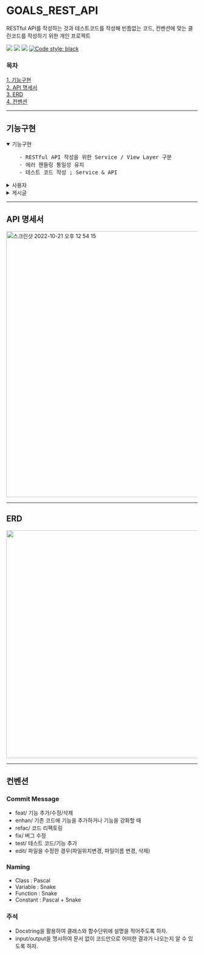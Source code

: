 # GOALS_REST_API

RESTful API를 작성하는 것과 테스트코드를 작성해 빈틈없는 코드, 컨벤션에 맞는 클린코드를 작성하기 위한 개인 프로젝트

<img src="https://img.shields.io/badge/Python-3.9.10-3776AB?style=flat-square&logo=Python&logoColor=white"/> <img src="https://img.shields.io/badge/Django-092E20?style=flat-square&logo=Django&logoColor=white"/> <img src="https://img.shields.io/badge/Django REST framework-092E20?style=flat-square&logo=Django REST framework&logoColor=white"/> 
[![Code style: black](https://img.shields.io/badge/code%20style-black-000000.svg)](https://github.com/psf/black)

### 목차
[1. 기능구현](#기능구현) <br>
[2. API 명세서](#api-명세서) <br>
[3. ERD](#erd) <br>
[4. 컨벤션](#컨벤션) <br>

---

## 기능구현

<details open>
<summary>
기능구현
</summary>
<pre>
    - RESTful API 작성을 위한 Service / View Layer 구분
    - 에러 핸들링 통일성 유지
    - 테스트 코드 작성 ; Service & API 
</pre></details>

<details>
<summary>
사용자
</summary>
<pre>
    - 회원가입, 로그인 시 사용 = Email
    - simple JWT로 로그인 기능 구현
</pre></details>

<details>
<summary>게시글</summary>
<pre>

<details><summary> 목록 조회</summary>
    - 권한 : 모든 사용자
    - params를 통한 매개변수를 받아와서 기능 구현
    - 정렬
        - default : 작성일 + 내림차순
        - [작성일 / 좋아요 수 / 조회수] 중 1개 선택
        - 오름차순, 내림차순
    - 검색
        - 검색어가 제목이나 내용에 포함된 게시글
    - 필터링
        - 해당 키워드의 해시태그를 포함한 게시글
            - 예시 1) ?tags=서울 >> “서울" 해시태그를 포함한 게시글
            - 예시 2) ?tags=서울,맛집 >> “서울" 과 “맛집” 해시태그를 포함한 게시글
            - [ex. “서울” 검색 시 > #서울(검색됨) / #서울맛집 (검색안됨)  / #서울,#맛집(검색됨)]
            - [ex. “서울,맛집” 검색 시 > #서울(검색안됨) / #서울맛집 (검색안됨)  / #서울,#맛집(검색됨)] 
    - 페이징
        - default : 1 페이지 당 10개의 게시글 수
        - params에 원하는 게시글 사이즈를 입력하여 사이즈 조정이 가능
</details>

<details><summary> 게시글 상세 조회</summary>
    - 권한 : 로그인이 된 사용자
    - 상세보기를 할 때마다 조회수 + 1
</details>

<details><summary> 작성</summary>
    - 권한 : 로그인이 된 작성자
    - 입력값 : 제목, 내용, 해시태그
    - 해시태그는 '#'로 시작되고 ','로 구분되는 텍스트가 입력됨
        - 예시 { “tags”: “#맛집,#서울,#브런치 카페,#주말” }
</details>

<details><summary> 수정</summary>
    - 권한 : 로그인이 된 작성자
    - 수정값 : 제목, 내용, 해시태그
    - 해시태그는 '#'로 시작되고 ','로 구분되는 텍스트가 입력됨
        - 예시 { “tags”: “#맛집,#서울,#브런치 카페,#주말” }
</details>

<details><summary> 삭제 </summary>
    - 권한 : 로그인이 된 작성자
    - soft delete 삭제시 비활성화
    - hard delete 삭제시 영구삭제
</details>

<details><summary> 복구</summary>
    - 권한 : 로그인이 된 작성자
    - soft delete가 되어있는 게시글만 복구가 가능
</details>

<details><summary> 좋아요</summary>
    - 권한 : 로그인이 된 사용자
    - get_or_create() 사용하여 
    - create -> True -> 좋아요 등록 후 좋아요 수 +1
    - get -> False -> 좋아요 취소 후 좋아요 수 -1
</details>
</pre>
</details>

---

## API 명세서
<img width="700" alt="스크린샷 2022-10-21 오후 12 54 15" src="https://user-images.githubusercontent.com/104303285/197108032-dba1e5fc-2e3f-4201-9d86-d741bf0c5720.png">

---

## ERD
<img width="600" src="https://user-images.githubusercontent.com/104303285/197109255-f988ff08-d53c-4b08-aeb4-a04c265cd89b.png">


---

## 컨벤션

### Commit Message

- feat/ 기능 추가/수정/삭제
- enhan/ 기존 코드에 기능을 추가하거나 기능을 강화할 때
- refac/ 코드 리팩토링
- fix/ 버그 수정
- test/ 테스트 코드/기능 추가
- edit/ 파일을 수정한 경우(파일위치변경, 파일이름 변경, 삭제)

### Naming

- Class : Pascal
- Variable : Snake
- Function : Snake
- Constant : Pascal + Snake

### 주석

- Docstring을 활용하여 클래스와 함수단위에 설명을 적어주도록 하자.
- input/output을 명시하여 문서 없이 코드만으로 어떠한 결과가 나오는지 알 수 있도록 하자.
